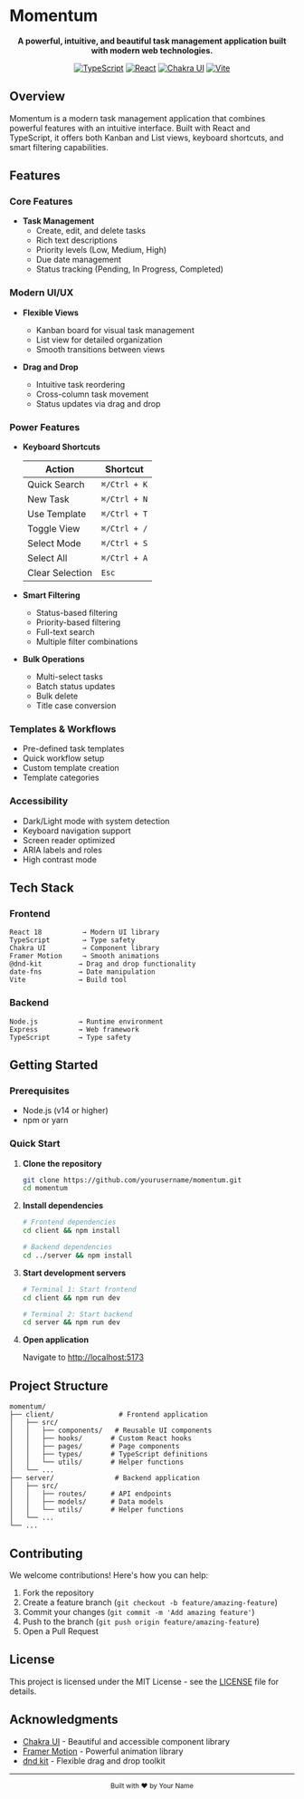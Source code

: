 # Momentum

<div align="center">


**A powerful, intuitive, and beautiful task management application built with modern web technologies.**

[![TypeScript](https://img.shields.io/badge/TypeScript-007ACC?style=flat-square&logo=typescript&logoColor=white)](https://www.typescriptlang.org/)
[![React](https://img.shields.io/badge/React-20232A?style=flat-square&logo=react&logoColor=61DAFB)](https://reactjs.org/)
[![Chakra UI](https://img.shields.io/badge/Chakra_UI-319795?style=flat-square&logo=chakra-ui&logoColor=white)](https://chakra-ui.com/)
[![Vite](https://img.shields.io/badge/Vite-646CFF?style=flat-square&logo=vite&logoColor=white)](https://vitejs.dev/)

</div>

## Overview

Momentum is a modern task management application that combines powerful features with an intuitive interface. Built with React and TypeScript, it offers both Kanban and List views, keyboard shortcuts, and smart filtering capabilities.

## Features

### Core Features

- **Task Management**
  - Create, edit, and delete tasks
  - Rich text descriptions
  - Priority levels (Low, Medium, High)
  - Due date management
  - Status tracking (Pending, In Progress, Completed)

### Modern UI/UX

- **Flexible Views**
  - Kanban board for visual task management
  - List view for detailed organization
  - Smooth transitions between views

- **Drag and Drop**
  - Intuitive task reordering
  - Cross-column task movement
  - Status updates via drag and drop

### Power Features

- **Keyboard Shortcuts**

  | Action | Shortcut |
  |--------|----------|
  | Quick Search | `⌘/Ctrl + K` |
  | New Task | `⌘/Ctrl + N` |
  | Use Template | `⌘/Ctrl + T` |
  | Toggle View | `⌘/Ctrl + /` |
  | Select Mode | `⌘/Ctrl + S` |
  | Select All | `⌘/Ctrl + A` |
  | Clear Selection | `Esc` |

- **Smart Filtering**
  - Status-based filtering
  - Priority-based filtering
  - Full-text search
  - Multiple filter combinations

- **Bulk Operations**
  - Multi-select tasks
  - Batch status updates
  - Bulk delete
  - Title case conversion

### Templates & Workflows

- Pre-defined task templates
- Quick workflow setup
- Custom template creation
- Template categories

### Accessibility

- Dark/Light mode with system detection
- Keyboard navigation support
- Screen reader optimized
- ARIA labels and roles
- High contrast mode

## Tech Stack

### Frontend
```
React 18          → Modern UI library
TypeScript        → Type safety
Chakra UI         → Component library
Framer Motion     → Smooth animations
@dnd-kit         → Drag and drop functionality
date-fns         → Date manipulation
Vite             → Build tool
```

### Backend
```
Node.js          → Runtime environment
Express          → Web framework
TypeScript       → Type safety
```

## Getting Started

### Prerequisites

- Node.js (v14 or higher)
- npm or yarn

### Quick Start

1. **Clone the repository**
   ```bash
   git clone https://github.com/yourusername/momentum.git
   cd momentum
   ```

2. **Install dependencies**
   ```bash
   # Frontend dependencies
   cd client && npm install

   # Backend dependencies
   cd ../server && npm install
   ```

3. **Start development servers**
   ```bash
   # Terminal 1: Start frontend
   cd client && npm run dev

   # Terminal 2: Start backend
   cd server && npm run dev
   ```

4. **Open application**
   
   Navigate to [http://localhost:5173](http://localhost:5173)

## Project Structure

```plaintext
momentum/
├── client/                # Frontend application
│   ├── src/
│   │   ├── components/   # Reusable UI components
│   │   ├── hooks/       # Custom React hooks
│   │   ├── pages/       # Page components
│   │   ├── types/       # TypeScript definitions
│   │   └── utils/       # Helper functions
│   └── ...
├── server/               # Backend application
│   ├── src/
│   │   ├── routes/      # API endpoints
│   │   ├── models/      # Data models
│   │   └── utils/       # Helper functions
│   └── ...
└── ...
```

## Contributing

We welcome contributions! Here's how you can help:

1. Fork the repository
2. Create a feature branch (`git checkout -b feature/amazing-feature`)
3. Commit your changes (`git commit -m 'Add amazing feature'`)
4. Push to the branch (`git push origin feature/amazing-feature`)
5. Open a Pull Request

## License

This project is licensed under the MIT License - see the [LICENSE](LICENSE) file for details.

## Acknowledgments

- [Chakra UI](https://chakra-ui.com/) - Beautiful and accessible component library
- [Framer Motion](https://www.framer.com/motion/) - Powerful animation library
- [dnd kit](https://dndkit.com/) - Flexible drag and drop toolkit

---

<div align="center">
<sub>Built with ❤️ by Your Name</sub>
</div> 